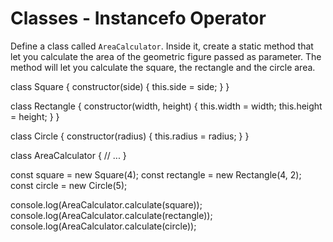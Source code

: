 # Classes - Instancefo Operator

Define a class called `AreaCalculator`. Inside it, create a static method that let you calculate the area of the geometric figure passed as parameter. The method will let you calculate the square, the rectangle and the circle area.

class Square {
constructor(side) {
this.side = side;
}
}

class Rectangle {
constructor(width, height) {
this.width = width;
this.height = height;
}
}

class Circle {
constructor(radius) {
this.radius = radius;
}
}

class AreaCalculator {
// ...
}

const square = new Square(4);
const rectangle = new Rectangle(4, 2);
const circle = new Circle(5);

console.log(AreaCalculator.calculate(square));
console.log(AreaCalculator.calculate(rectangle));
console.log(AreaCalculator.calculate(circle));
